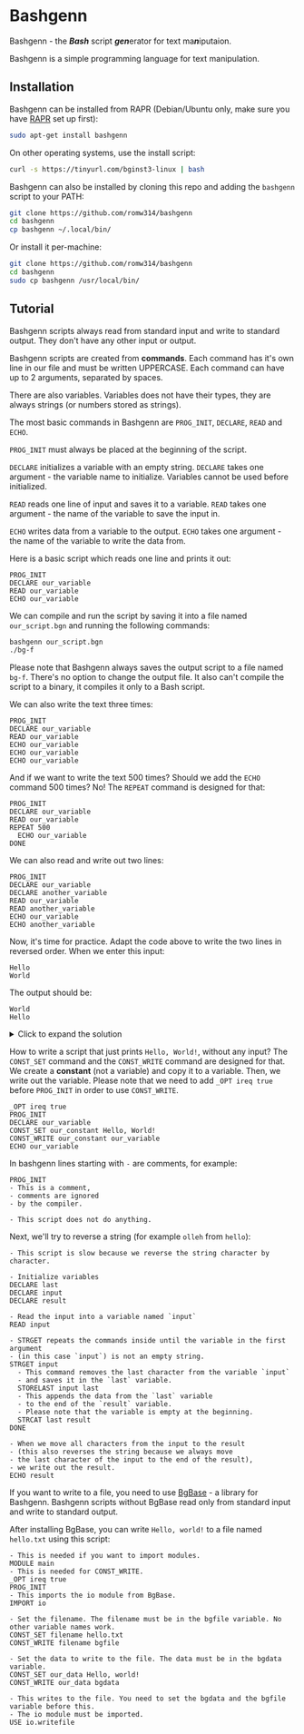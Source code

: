 <!--

# BASHGENN IS DEPRECATED: [RBGN](https://github.com/romw314/rust-bashgenn) IS A MODERN ALTERNATIVE TO BASHGENN. IF YOU STILL NEED TO USE BASHGENN, TRY TO WRITE SCRIPTS WITHOUT ANY BASHGENN-SPECIFIC COMMANDS!

RBGN is a new, cross-platform and modern Bashgenn interpreter written in Rust. RBGN is currently in development and if you need Bashgenn-specific features, use Bashgenn. **YOU SHOULD NOT USE BASHGENN IF RBGN CAN RUN YOUR SCRIPT PROPERLY.**

Using RBGN is very simple. First of all, you need to [install Rust](https://rustup.rs). Then, you need to install RBGN (if you are on Windows, run it with Powershell):

```sh
cargo install --git https://github.com/romw314/rust-bashgenn.git
```

When you have RBGN installed, you can run any script by running this command (replace `/path/to/your/script.bgn` with the actual path to the Bashgenn script you want to run):

```sh
rbgn -i /path/to/your/script.bgn
```

To get help about RBGN, run this command:

```sh
rbgn --help
```

-->

# Bashgenn

Bashgenn - the ***Bash*** script ***gen***erator for text ma***n***iputaion.

Bashgenn is a simple programming language for text manipulation.

## Installation

Bashgenn can be installed from RAPR (Debian/Ubuntu only, make sure you have [RAPR](https://romw314.github.io/rapr.html) set up first):

```sh
sudo apt-get install bashgenn
```

On other operating systems, use the install script:

```sh
curl -s https://tinyurl.com/bginst3-linux | bash
```

Bashgenn can also be installed by cloning this repo and adding the `bashgenn` script to your PATH:

```sh
git clone https://github.com/romw314/bashgenn
cd bashgenn
cp bashgenn ~/.local/bin/
```

Or install it per-machine:

```sh
git clone https://github.com/romw314/bashgenn
cd bashgenn
sudo cp bashgenn /usr/local/bin/
```

## Tutorial

Bashgenn scripts always read from standard input and write to standard output. They don't have any other input or output.

Bashgenn scripts are created from **commands**. Each command has it's own line in our file and must be written UPPERCASE. Each command can have up to 2 arguments, separated by spaces.

There are also variables. Variables does not have their types, they are always strings (or numbers stored as strings).

The most basic commands in Bashgenn are `PROG_INIT`, `DECLARE`, `READ` and `ECHO`.

`PROG_INIT` must always be placed at the beginning of the script.

`DECLARE` initializes a variable with an empty string. `DECLARE` takes one argument - the variable name to initialize. Variables cannot be used before initialized.

`READ` reads one line of input and saves it to a variable. `READ` takes one argument - the name of the variable to save the input in.

`ECHO` writes data from a variable to the output. `ECHO` takes one argument - the name of the variable to write the data from.

Here is a basic script which reads one line and prints it out:

```
PROG_INIT
DECLARE our_variable
READ our_variable
ECHO our_variable
```

We can compile and run the script by saving it into a file named `our_script.bgn` and running the following commands:

```sh
bashgenn our_script.bgn
./bg-f
```

Please note that Bashgenn always saves the output script to a file named `bg-f`. There's no option to change the output file. It also can't compile the script to a binary, it compiles it only to a Bash script.

We can also write the text three times:

```
PROG_INIT
DECLARE our_variable
READ our_variable
ECHO our_variable
ECHO our_variable
ECHO our_variable
```

And if we want to write the text 500 times? Should we add the `ECHO` command 500 times? No! The `REPEAT` command is designed for that:

```
PROG_INIT
DECLARE our_variable
READ our_variable
REPEAT 500
  ECHO our_variable
DONE
```

We can also read and write out two lines:

```
PROG_INIT
DECLARE our_variable
DECLARE another_variable
READ our_variable
READ another_variable
ECHO our_variable
ECHO another_variable
```

Now, it's time for practice. Adapt the code above to write the two lines in reversed order. When we enter this input:

```
Hello
World
```

The output should be:

```
World
Hello
```

<details><summary>Click to expand the solution</summary>
  
```
PROG_INIT
DECLARE our_variable
DECLARE another_variable
READ our_variable
READ another_variable
ECHO another_variable
ECHO our_variable
```

</details>

How to write a script that just prints `Hello, World!`, without any input? The `CONST_SET` command and the `CONST_WRITE` command are designed for that. We create a **constant** (not a variable) and copy it to a variable. Then, we write out the variable. Please note that we need to add `_OPT ireq true` before `PROG_INIT` in order to use `CONST_WRITE`.

```
_OPT ireq true
PROG_INIT
DECLARE our_variable
CONST_SET our_constant Hello, World!
CONST_WRITE our_constant our_variable  
ECHO our_variable
```

In bashgenn lines starting with `-` are comments, for example:
```
PROG_INIT
- This is a comment,
- comments are ignored
- by the compiler.

- This script does not do anything.
```

Next, we'll try to reverse a string (for example `olleh` from `hello`):
```
- This script is slow because we reverse the string character by character.

- Initialize variables
DECLARE last
DECLARE input
DECLARE result

- Read the input into a variable named `input`
READ input

- STRGET repeats the commands inside until the variable in the first argument
- (in this case `input`) is not an empty string.
STRGET input
  - This command removes the last character from the variable `input`
  - and saves it in the `last` variable.
  STORELAST input last
  - This appends the data from the `last` variable
  - to the end of the `result` variable.
  - Please note that the variable is empty at the beginning.
  STRCAT last result
DONE

- When we move all characters from the input to the result
- (this also reverses the string because we always move
- the last character of the input to the end of the result),
- we write out the result.
ECHO result
```

If you want to write to a file, you need to use [BgBase](https://github.com/romw314/bgbase) - a library for Bashgenn. Bashgenn scripts without BgBase read only from standard input and write to standard output.

After installing BgBase, you can write `Hello, world!` to a file named `hello.txt` using this script:

```
- This is needed if you want to import modules.
MODULE main
- This is needed for CONST_WRITE.
_OPT ireq true
PROG_INIT
- This imports the io module from BgBase.
IMPORT io

- Set the filename. The filename must be in the bgfile variable. No other variable names work.
CONST_SET filename hello.txt
CONST_WRITE filename bgfile

- Set the data to write to the file. The data must be in the bgdata variable.
CONST_SET our_data Hello, world!
CONST_WRITE our_data bgdata

- This writes to the file. You need to set the bgdata and the bgfile variable before this.
- The io module must be imported.
USE io.writefile
```
